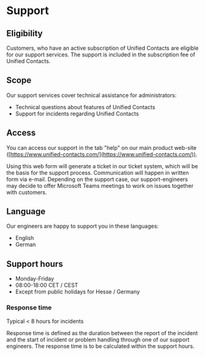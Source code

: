 # Support

## Eligibility

Customers, who have an active subscription of Unified Contacts are eligible for our support services. The support is included in the subscription fee of Unified Contacts.

## Scope

Our support services cover technical assistance for administrators:

* Technical questions about features of Unified Contacts
* Support for incidents regarding Unified Contacts

## Access

You can access our support in the tab "help" on our main product web-site ([https://www.unified-contacts.com/](https://www.unified-contacts.com/)).

Using this web form will generate a ticket in our ticket system, which will be the basis for the support process. Communication will happen in written form via e-mail. Depending on the support case, our support-engineers may decide to offer Microsoft Teams meetings to work on issues together with customers.

## Language

Our engineers are happy to support you in these languages:

* English
* German

## Support hours

* Monday-Friday
* 08:00-18:00 CET / CEST
* Except from public holidays for Hesse / Germany

### Response time

Typical < 8 hours for incidents

Response time is defined as the duration between the report of the incident and the start of incident or problem handling through one of our support engineers. The response time is to be calculated within the support hours.
